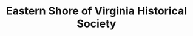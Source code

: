 ---
layout: repo
title: "Eastern Shore of Virginia Historical Society"
id: 16258
permalink: repos/16258/
---